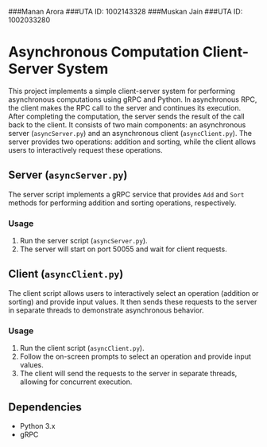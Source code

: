 ###Manan Arora
###UTA ID: 1002143328
###Muskan Jain 
###UTA ID: 1002033280

# Asynchronous Computation Client-Server System

This project implements a simple client-server system for performing asynchronous computations using gRPC and Python. In asynchronous RPC, the client makes the RPC call to the server and continues its execution.  After completing the computation, the server sends the result of the call back to the client. It consists of two main components: an asynchronous server (`asyncServer.py`) and an asynchronous client (`asyncClient.py`). The server provides two operations: addition and sorting, while the client allows users to interactively request these operations.

## Server (`asyncServer.py`)

The server script implements a gRPC service that provides `Add` and `Sort` methods for performing addition and sorting operations, respectively. 

### Usage
1. Run the server script (`asyncServer.py`).
2. The server will start on port 50055 and wait for client requests.

## Client (`asyncClient.py`)

The client script allows users to interactively select an operation (addition or sorting) and provide input values. It then sends these requests to the server in separate threads to demonstrate asynchronous behavior.

### Usage
1. Run the client script (`asyncClient.py`).
2. Follow the on-screen prompts to select an operation and provide input values.
3. The client will send the requests to the server in separate threads, allowing for concurrent execution.

## Dependencies
- Python 3.x
- gRPC

